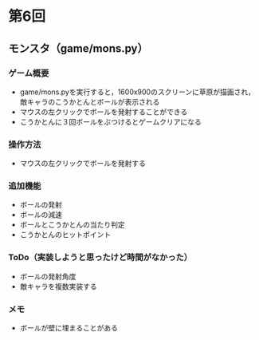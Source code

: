# 第6回
## モンスタ（game/mons.py）
### ゲーム概要
- game/mons.pyを実行すると，1600x900のスクリーンに草原が描画され，敵キャラのこうかとんとボールが表示される
- マウスの左クリックでボールを発射することができる
- こうかとんに３回ボールをぶつけるとゲームクリアになる
### 操作方法
- マウスの左クリックでボールを発射する
### 追加機能
- ボールの発射
- ボールの減速
- ボールとこうかとんの当たり判定
- こうかとんのヒットポイント
### ToDo（実装しようと思ったけど時間がなかった）
- ボールの発射角度
- 敵キャラを複数実装する
### メモ
- ボールが壁に埋まることがある